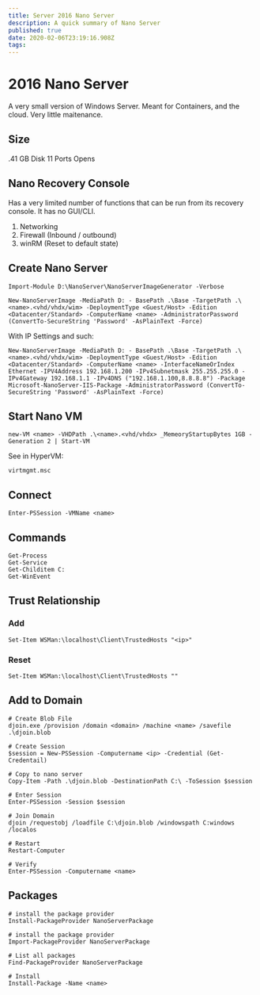 ```yaml
---
title: Server 2016 Nano Server
description: A quick summary of Nano Server
published: true
date: 2020-02-06T23:19:16.908Z
tags: 
---
```


# 2016 Nano Server
A very small version of Windows Server. Meant for Containers, and the cloud. Very little maitenance.

## Size
.41 GB Disk
11 Ports Opens

## Nano Recovery Console

Has a very limited number of functions that can be run from its recovery console. It has no GUI/CLI.

1. Networking
2. Firewall (Inbound / outbound)
3. winRM (Reset to default state)

## Create Nano Server

```
Import-Module D:\NanoServer\NanoServerImageGenerator -Verbose

New-NanoServerImage -MediaPath D: - BasePath .\Base -TargetPath .\<name>.<vhd/vhdx/wim> -DeploymentType <Guest/Host> -Edition <Datacenter/Standard> -ComputerName <name> -AdministratorPassword (ConvertTo-SecureString 'Password' -AsPlainText -Force)

```

With IP Settings and such:
```
New-NanoServerImage -MediaPath D: - BasePath .\Base -TargetPath .\<name>.<vhd/vhdx/wim> -DeploymentType <Guest/Host> -Edition <Datacenter/Standard> -ComputerName <name> -InterfaceNameOrIndex Ethernet -IPV4Address 192.168.1.200 -IPv4Subnetmask 255.255.255.0 -IPv4Gateway 192.168.1.1 -IPv4DNS ("192.168.1.100,8.8.8.8") -Package Microsoft-NanoServer-IIS-Package -AdministratorPassword (ConvertTo-SecureString 'Password' -AsPlainText -Force)
```

## Start Nano VM

```
new-VM <name> -VHDPath .\<name>.<vhd/vhdx> _MemeoryStartupBytes 1GB -Generation 2 | Start-VM
```


See in HyperVM:
```
virtmgmt.msc
```

## Connect

```
Enter-PSSession -VMName <name>
```

## Commands

```
Get-Process
Get-Service
Get-Childitem C:
Get-WinEvent
```

## Trust Relationship

### Add
```
Set-Item WSMan:\localhost\Client\TrustedHosts "<ip>"
```

### Reset
```
Set-Item WSMan:\localhost\Client\TrustedHosts ""
```


## Add to Domain

```
# Create Blob File
djoin.exe /provision /domain <domain> /machine <name> /savefile .\djoin.blob

# Create Session
$session = New-PSSession -Computername <ip> -Credential (Get-Credentail)

# Copy to nano server
Copy-Item -Path .\djoin.blob -DestinationPath C:\ -ToSession $session

# Enter Session
Enter-PSSession -Session $session

# Join Domain
djoin /requestobj /loadfile C:\djoin.blob /windowspath C:windows /localos

# Restart
Restart-Computer

# Verify
Enter-PSSession -Computername <name>
```

## Packages

```
# install the package provider
Install-PackageProvider NanoServerPackage

# install the package provider
Import-PackageProvider NanoServerPackage

# List all packages
Find-PackageProvider NanoServerPackage

# Install
Install-Package -Name <name>
```
